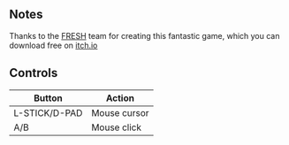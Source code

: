 ## Notes

Thanks to the [FRESH](https://freshgames.itch.io) team for creating this fantastic game, which you can download free on [itch.io](https://freshgames.itch.io/blackout)


## Controls

| Button        | Action       |
| ------------- | ------------ |
| L-STICK/D-PAD | Mouse cursor |
| A/B           | Mouse click  |
